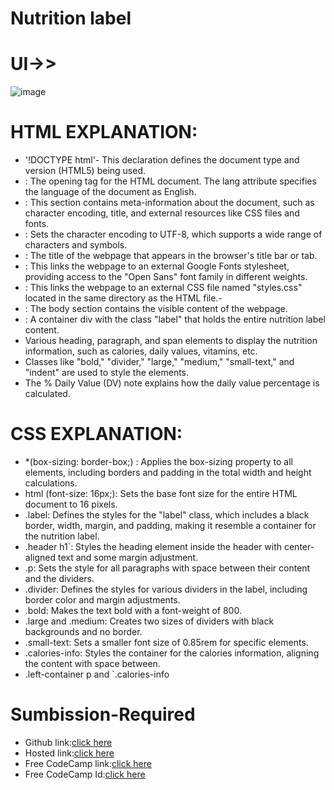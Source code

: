 # Nutrition label

# UI->>
![image](https://github.com/namishagurunani/Nutrition/assets/126158413/2801e960-95e7-4e32-a173-84d2772d506f)

# HTML EXPLANATION:
- '!DOCTYPE html'- This declaration defines the document type and version (HTML5) being used.
- <html lang="en">: The opening tag for the HTML document. The lang attribute specifies the language of the document as English.
- <head>: This section contains meta-information about the document, such as character encoding, title, and external resources like CSS files and fonts.
- <meta charset="UTF-8">: Sets the character encoding to UTF-8, which supports a wide range of characters and symbols.
- <title>Nutrition Label</title>: The title of the webpage that appears in the browser's title bar or tab.
- <link href="https://fonts.googleapis.com/css?family=Open+Sans:400,700,800" rel="stylesheet">: This links the webpage to an external Google Fonts stylesheet, providing access to the "Open Sans" font family in different weights.
- <link href="./styles.css" rel="stylesheet">: This links the webpage to an external CSS file named "styles.css" located in the same directory as the HTML file.- 
- <body>: The body section contains the visible content of the webpage.
- <div class="label">: A container div with the class "label" that holds the entire nutrition label content.
- Various heading, paragraph, and span elements to display the nutrition information, such as calories, daily values, vitamins, etc.
- Classes like "bold," "divider," "large," "medium," "small-text," and "indent" are used to style the elements.
- The % Daily Value (DV) note explains how the daily value percentage is calculated.

# CSS EXPLANATION:
-  *(box-sizing: border-box;) : Applies the box-sizing property to all elements, including borders and padding in the total width and height calculations.
-  html (font-size: 16px;): Sets the base font size for the entire HTML document to 16 pixels.
- .label: Defines the styles for the "label" class, which includes a black border, width, margin, and padding, making it resemble a container for the nutrition label.
- .header h1`: Styles the heading element inside the header with center-aligned text and some margin adjustment.
- .p: Sets the style for all paragraphs with space between their content and the dividers.
- .divider: Defines the styles for various dividers in the label, including border color and margin adjustments.
- .bold: Makes the text bold with a font-weight of 800.
- .large and .medium: Creates two sizes of dividers with black backgrounds and no border.
- .small-text: Sets a smaller font size of 0.85rem for specific elements.
- .calories-info: Styles the container for the calories information, aligning the content with space between.
- .left-container p and `.calories-info
  
# Sumbission-Required
- Github link:[click here](https://github.com/namishagurunani/Nutrition)
- Hosted link:[click here](https://namishagurunani.github.io/Nutrition/)
- Free CodeCamp link:[click here](https://www.freecodecamp.org/learn/2022/responsive-web-design/learn-typography-by-building-a-nutrition-label/step-67)
- Free CodeCamp Id:[click here](https://www.freecodecamp.org/namisha_gurunani)
